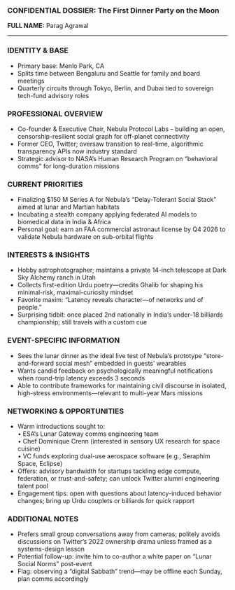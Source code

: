 ### CONFIDENTIAL DOSSIER: The First Dinner Party on the Moon

**FULL NAME:** Parag Agrawal

---
### IDENTITY & BASE
- Primary base: Menlo Park, CA  
- Splits time between Bengaluru and Seattle for family and board meetings  
- Quarterly circuits through Tokyo, Berlin, and Dubai tied to sovereign tech-fund advisory roles  

### PROFESSIONAL OVERVIEW
- Co-founder & Executive Chair, Nebula Protocol Labs – building an open, censorship-resilient social graph for off-planet connectivity  
- Former CEO, Twitter; oversaw transition to real-time, algorithmic transparency APIs now industry standard  
- Strategic advisor to NASA’s Human Research Program on “behavioral comms” for long-duration missions  

### CURRENT PRIORITIES
- Finalizing $150 M Series A for Nebula’s “Delay-Tolerant Social Stack” aimed at lunar and Martian habitats  
- Incubating a stealth company applying federated AI models to biomedical data in India & Africa  
- Personal goal: earn an FAA commercial astronaut license by Q4 2026 to validate Nebula hardware on sub-orbital flights  

### INTERESTS & INSIGHTS
- Hobby astrophotographer; maintains a private 14-inch telescope at Dark Sky Alchemy ranch in Utah  
- Collects first-edition Urdu poetry—credits Ghalib for shaping his minimal-risk, maximal-curiosity mindset  
- Favorite maxim: “Latency reveals character—of networks and of people.”  
- Surprising tidbit: once placed 2nd nationally in India’s under-18 billiards championship; still travels with a custom cue  

### EVENT-SPECIFIC INFORMATION
- Sees the lunar dinner as the ideal live test of Nebula’s prototype “store-and-forward social mesh” embedded in guests’ wearables  
- Wants candid feedback on psychologically meaningful notifications when round-trip latency exceeds 3 seconds  
- Able to contribute frameworks for maintaining civil discourse in isolated, high-stress environments—relevant to multi-year Mars missions  

### NETWORKING & OPPORTUNITIES
- Warm introductions sought to:  
  • ESA’s Lunar Gateway comms engineering team  
  • Chef Dominique Crenn (interested in sensory UX research for space cuisine)  
  • VC funds exploring dual-use aerospace software (e.g., Seraphim Space, Eclipse)  
- Offers: advisory bandwidth for startups tackling edge compute, federation, or trust-and-safety; can unlock Twitter alumni engineering talent pool  
- Engagement tips: open with questions about latency-induced behavior changes; bring up Urdu couplets or billiards for quick rapport  

### ADDITIONAL NOTES
- Prefers small group conversations away from cameras; politely avoids discussions on Twitter’s 2022 ownership drama unless framed as a systems-design lesson  
- Potential follow-up: invite him to co-author a white paper on “Lunar Social Norms” post-event  
- Flag: observing a “digital Sabbath” trend—may be offline each Sunday, plan comms accordingly